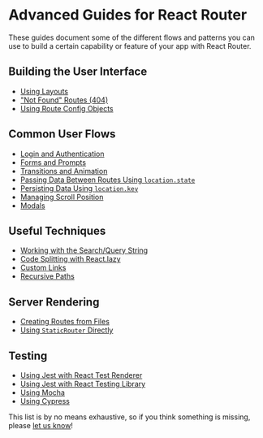 # Advanced Guides for React Router

These guides document some of the different flows and patterns you can use to
build a certain capability or feature of your app with React Router.

## Building the User Interface

- [Using Layouts](#TODO)
- ["Not Found" Routes (404)](#TODO)
- [Using Route Config Objects](#TODO)

## Common User Flows

- [Login and Authentication](#TODO)
- [Forms and Prompts](#TODO)
- [Transitions and Animation](#TODO)
- [Passing Data Between Routes Using `location.state`](#TODO)
- [Persisting Data Using `location.key`](#TODO)
- [Managing Scroll Position](#TODO)
- [Modals](#TODO)

## Useful Techniques

- [Working with the Search/Query String](working-with-the-search-string.md)
- [Code Splitting with React.lazy](code-splitting-react-lazy.md)
- [Custom Links](#TODO)
- [Recursive Paths](#TODO)

## Server Rendering

- [Creating Routes from Files](#TODO)
- [Using `StaticRouter` Directly](#TODO)

## Testing

- [Using Jest with React Test Renderer](#TODO)
- [Using Jest with React Testing Library](#TODO)
- [Using Mocha](#TODO)
- [Using Cypress](#TODO)

This list is by no means exhaustive, so if you think something is missing,
please [let us know](#TODO)!
